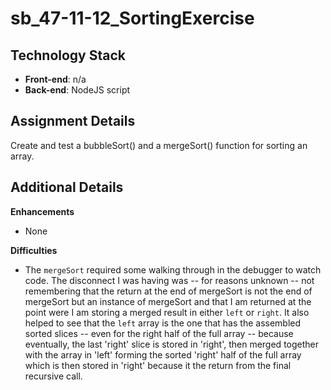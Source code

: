 # sb_47-11-12_SortingExercise
 
## Technology Stack
- **Front-end**: n/a
- **Back-end**: NodeJS script

## Assignment Details

Create and test a bubbleSort() and a mergeSort() function for sorting an array.

## Additional Details

**Enhancements**
- None 


**Difficulties**
- The `mergeSort` required some walking through in the debugger to watch code. The disconnect I was having was -- for reasons unknown -- not remembering that the return at the end of mergeSort is not the end of mergeSort but an instance of mergeSort and that I am returned at the point were I am storing a merged result in either `left` or `right`. It also helped to see 
that the `left` array is the one that has the assembled sorted slices -- even for the right half of the full array -- because eventually, the last 'right' slice is stored in 'right', then merged together with the array in 'left' forming the sorted 'right' half of the full array which is then stored in 'right' because it the return from the final recursive call.


